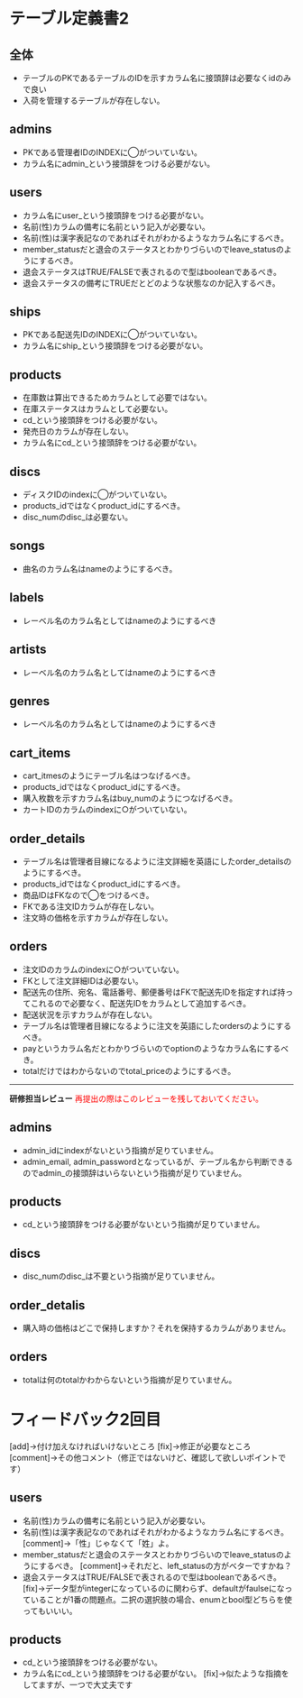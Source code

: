 # テーブル定義書2
## 全体
- テーブルのPKであるテーブルのIDを示すカラム名に接頭辞は必要なくidのみで良い
- 入荷を管理するテーブルが存在しない。

## admins
- PKである管理者IDのINDEXに◯がついていない。
- カラム名にadmin_という接頭辞をつける必要がない。

## users
- カラム名にuser_という接頭辞をつける必要がない。
- 名前(性)カラムの備考に名前という記入が必要ない。
- 名前(性)は漢字表記なのであればそれがわかるようなカラム名にするべき。
- member_statusだと退会のステータスとわかりづらいのでleave_statusのようにするべき。
- 退会ステータスはTRUE/FALSEで表されるので型はbooleanであるべき。
- 退会ステータスの備考にTRUEだとどのような状態なのか記入するべき。

## ships
- PKである配送先IDのINDEXに◯がついていない。
- カラム名にship_という接頭辞をつける必要がない。

## products
- 在庫数は算出できるためカラムとして必要ではない。
- 在庫ステータスはカラムとして必要ない。
- cd_という接頭辞をつける必要がない。
- 発売日のカラムが存在しない。
- カラム名にcd_という接頭辞をつける必要がない。

## discs
- ディスクIDのindexに◯がついていない。
- products_idではなくproduct_idにするべき。
- disc_numのdisc_は必要ない。

## songs
- 曲名のカラム名はnameのようにするべき。

## labels
- レーベル名のカラム名としてはnameのようにするべき

## artists
- レーベル名のカラム名としてはnameのようにするべき

## genres
- レーベル名のカラム名としてはnameのようにするべき

## cart_items
- cart_itmesのようにテーブル名はつなげるべき。
- products_idではなくproduct_idにするべき。
- 購入枚数を示すカラム名はbuy_numのようにつなげるべき。
- カートIDのカラムのindexに○がついていない。

## order_details
- テーブル名は管理者目線になるように注文詳細を英語にしたorder_detailsのようにするべき。
- products_idではなくproduct_idにするべき。
- 商品IDはFKなので◯をつけるべき。
- FKである注文IDカラムが存在しない。
- 注文時の価格を示すカラムが存在しない。

## orders
- 注文IDのカラムのindexに○がついていない。
- FKとして注文詳細IDは必要ない。
- 配送先の住所、宛名、電話番号、郵便番号はFKで配送先IDを指定すれば持ってこれるので必要なく、配送先IDをカラムとして追加するべき。
- 配送状況を示すカラムが存在しない。
- テーブル名は管理者目線になるように注文を英語にしたordersのようにするべき。
- payというカラム名だとわかりづらいのでoptionのようなカラム名にするべき。
- totalだけではわからないのでtotal_priceのようにするべき。


---

**研修担当レビュー**
<font color="Red">再提出の際はこのレビューを残しておいてください。</font>

## admins

- admin_idにindexがないという指摘が足りていません。
- admin_email, admin_passwordとなっているが、テーブル名から判断できるのでadmin_の接頭辞はいらないという指摘が足りていません。

## products

- cd_という接頭辞をつける必要がないという指摘が足りていません。

## discs

- disc_numのdisc_は不要という指摘が足りていません。

## order_detalis

- 購入時の価格はどこで保持しますか？それを保持するカラムがありません。

## orders

- totalは何のtotalかわからないという指摘が足りていません。


# フィードバック2回目
[add]→付け加えなければいけないところ
[fix]→修正が必要なところ
[comment]→その他コメント（修正ではないけど、確認して欲しいポイントです）

## users
- 名前(性)カラムの備考に名前という記入が必要ない。
- 名前(性)は漢字表記なのであればそれがわかるようなカラム名にするべき。
[comment]→「性」じゃなくて「姓」よ。
- member_statusだと退会のステータスとわかりづらいのでleave_statusのようにするべき。
[comment]→それだと、left_statusの方がベターですかね？
- 退会ステータスはTRUE/FALSEで表されるので型はbooleanであるべき。
[fix]→データ型がintegerになっているのに関わらず、defaultがfaulseになっていることが1番の問題点。二択の選択肢の場合、enumとbool型どちらを使ってもいいい。

## products
- cd_という接頭辞をつける必要がない。
- カラム名にcd_という接頭辞をつける必要がない。
[fix]→似たような指摘をしてますが、一つで大丈夫です
